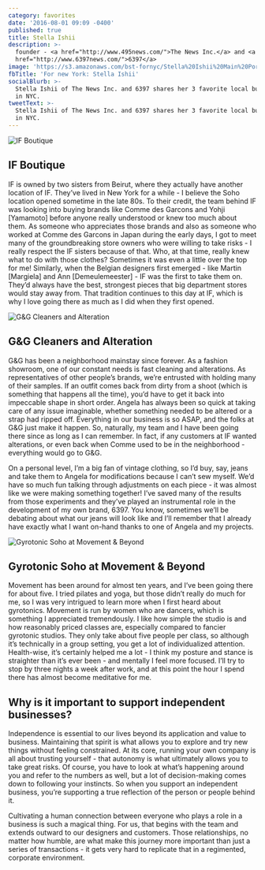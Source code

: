 ```yaml
---
category: favorites
date: '2016-08-01 09:09 -0400'
published: true
title: Stella Ishii
description: >-
  founder - <a href="http://www.495news.com/">The News Inc.</a> and <a
  href="http://www.6397news.com/">6397</a>
image: 'https://s3.amazonaws.com/bst-fornyc/Stella%20Ishii%20Main%20Portrait.jpg'
fbTitle: 'For new York: Stella Ishii'
socialBlurb: >-
  Stella Ishii of The News Inc. and 6397 shares her 3 favorite local businesses
  in NYC.
tweetText: >-
  Stella Ishii of The News Inc. and 6397 shares her 3 favorite local businesses
  in NYC.
---
```

![IF Boutique](https://s3.amazonaws.com/bst-fornyc/Stella%20Ishii%20IF.jpg)
## IF Boutique
IF is owned by two sisters from Beirut, where they actually have another location of IF. They’ve lived in New York for a while - I believe the Soho location opened sometime in the late 80s. To their credit, the team behind IF was looking into buying brands like Comme des Garcons and Yohji [Yamamoto] before anyone really understood or knew too much about them. As someone who appreciates those brands and also as someone who worked at Comme des Garcons in Japan during the early days, I got to meet many of the groundbreaking store owners who were willing to take risks - I really respect the IF sisters because of that. Who, at that time, really knew what to do with those clothes? Sometimes it was even a little over the top for me! Similarly, when the Belgian designers first emerged - like Martin [Margiela] and Ann [Demeulemeester] - IF was the first to take them on. They’d always have the best, strongest pieces that big department stores would stay away from. That tradition continues to this day at IF, which is why I love going there as much as I did when they first opened. 

![G&G Cleaners and Alteration](https://s3.amazonaws.com/bst-fornyc/Stella%20Ishii%20G%20and%20G%20Cleaners.jpg)
## G&G Cleaners and Alteration
G&G has been a neighborhood mainstay since forever. As a fashion showroom, one of our constant needs is fast cleaning and alterations. As representatives of other people’s brands, we’re entrusted with holding many of their samples. If an outfit comes back from dirty from a shoot (which is something that happens all the time), you’d have to get it back into impeccable shape in short order. Angela has always been so quick at taking care of any issue imaginable, whether something needed to be altered or a strap had ripped off. Everything in our business is so ASAP, and the folks at G&G just make it happen. So, naturally, my team and I have been going there since as long as I can remember. In fact, if any customers at IF wanted alterations, or even back when Comme used to be in the neighborhood - everything would go to G&G.

On a personal level, I’m a big fan of vintage clothing, so I’d buy, say, jeans and take them to Angela for modifications because I can’t sew myself. We’d have so much fun talking through adjustments on each piece - it was almost like we were making something together! I’ve saved many of the results from those experiments and they’ve played an instrumental role in the development of my own brand, 6397. You know, sometimes we’ll be debating about what our jeans will look like and I’ll remember that I already have exactly what I want on-hand thanks to one of Angela and my projects.

![Gyrotonic Soho at Movement & Beyond](https://s3.amazonaws.com/bst-fornyc/Stella%20Ishii%20Gyrotonic%20Soho.jpg)
## Gyrotonic Soho at Movement & Beyond
Movement has been around for almost ten years, and I’ve been going there for about five. I tried pilates and yoga, but those didn’t really do much for me, so I was very intrigued to learn more when I first heard about gyrotonics. Movement is run by women who are dancers, which is something I appreciated tremendously. I like how simple the studio is and how reasonably priced classes are, especially compared to fancier gyrotonic studios. They only take about five people per class, so although it’s technically in a group setting, you get a lot of individualized attention. Health-wise, it’s certainly helped me a lot - I think my posture and stance is straighter than it’s ever been - and mentally I feel more focused. I’ll try to stop by three nights a week after work, and at this point the hour I spend there has almost become meditative for me. 

## Why is it important to support independent businesses?
Independence is essential to our lives beyond its application and value to business. Maintaining that spirit is what allows you to explore and try new things without feeling constrained. At its core, running your own company is all about trusting yourself - that autonomy is what ultimately allows you to take great risks. Of course, you have to look at what’s happening around you and refer to the numbers as well, but a lot of decision-making comes down to following your instincts. So when you support an independent business, you’re supporting a true reflection of the person or people behind it. 

Cultivating a human connection between everyone who plays a role in a business is such a magical thing. For us, that begins with the team and extends outward to our designers and customers. Those relationships, no matter how humble, are what make this journey more important than just a series of transactions - it gets very hard to replicate that in a regimented, corporate environment.

